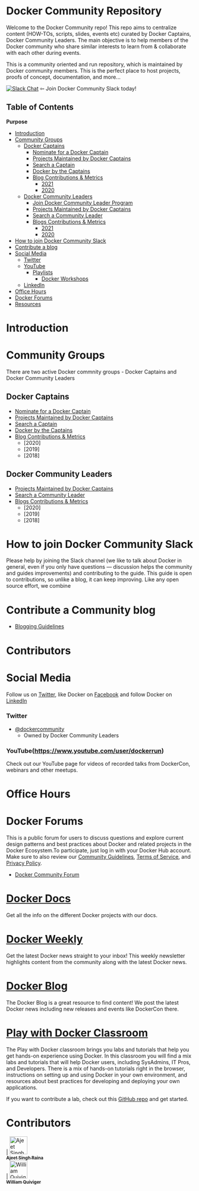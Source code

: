 # Docker Community Repository

Welcome to the Docker Community repo! This repo aims to centralize content (HOW-TOs, scripts, slides, events etc) curated by Docker Captains, Docker Community Leaders. The main objective is to help members of the Docker community who share similar interests to learn from & collaborate with each other during events. 

This is a community oriented and run repository, which is maintained by Docker community members. This is the perfect place to host projects, proofs of concept, documentation, and more...


[![Slack Chat](https://img.shields.io/badge/Chat-Slack-ff69b4.svg "Join us. You're welcome!")](http://dockr.ly/slack) ⇦ Join Docker Community Slack today!


Table of Contents
-----------------

**Purpose**

-	[Introduction](#introduction)
- [Community Groups](#community-groups)
   - [Docker Captains](#docker-captains)
     - [Nominate for a Docker Captain]()
     - [Projects Maintained by Docker Captains](https://github.com/docker-captains/about#projects-we-maintain)
     - [Search a Captain](https://www.docker.com/community/captains)
     - [Docker by the Captains](https://github.com/docker-captains/dockerbythecaptains)
     - [Blog Contributions & Metrics]()
         - [2021]()
         - [2020]()
   - [Docker Community Leaders](#docker-community-leaders)
     - [Join Docker Community Leader Program](#join-docker-community-leader-program)
     - [Projects Maintained by Docker Captains](https://github.com/docker-community-leaders/about#projects-we-maintain)
     - [Search a Community Leader](https://github.com/docker-community-leaders)
     - [Blogs Contributions & Metrics]()
         - [2021]()
         - [2020]()
- [How to join Docker Community Slack](#how-to-join-docker-community-slack)
- [Contribute a blog](#contribute-a-blog)
- [Social Media](#social-media)
   - [Twitter](#twitter)
   - [YouTube](#YouTube)
     - [Playlists](https://www.youtube.com/c/DockerIo/playlists)
       - [Docker Workshops](https://www.youtube.com/watch?v=GXAD8qfkuJk&list=PLkA60AVN3hh-JW2m06J6LfmEku5FCLOCJ)
   - [LinkedIn](#linkedin)
- [Office Hours](#office-hours)
- [Docker Forums]()
- [Resources](#resources)



# Introduction

# Community Groups

There are two active Docker commnity groups - Docker Captains and Docker Community Leaders

## Docker Captains

- [Nominate for a Docker Captain]()
- [Projects Maintained by Docker Captains](https://github.com/docker-captains/about#projects-we-maintain)
- [Search a Captain](https://www.docker.com/community/captains)
- [Docker by the Captains](https://github.com/docker-captains/dockerbythecaptains)
- [Blog Contributions & Metrics]()
  - [2020]
  - [2019]
  - [2018]


## Docker Community Leaders

- [Projects Maintained by Docker Captains](https://github.com/docker-community-leaders/about#projects-we-maintain)
- [Search a Community Leader](https://github.com/docker-community-leaders)
- [Blogs Contributions & Metrics]()
  - [2020]
  - [2019]
  - [2018]



# How to join Docker Community Slack

Please help by joining the Slack channel (we like to talk about Docker in general, even if you only have questions — discussion helps the community and guides improvements) and contributing to the guide. This guide is open to contributions, so unlike a blog, it can keep improving. Like any open source effort, we combine 

# Contribute a Community blog

- [Blogging Guidelines]()



# Contributors

<tbd>
  
# Social Media

Follow us on [Twitter](https://twitter.com/docker), like Docker on [Facebook](https://www.facebook.com/docker.run) and follow Docker on [LinkedIn](https://www.linkedin.com/company/docker)

### Twitter

- [@dockercommunity](http://twitter.com/dockercommunity) 
   - Owned by Docker Community Leaders
   
   
### YouTube(https://www.youtube.com/user/dockerrun)
Check out our YouTube page for videos of recorded talks from DockerCon, webinars and other meetups.


# Office Hours


# Docker Forums

This is a public forum for users to discuss questions and explore current design patterns and best practices about Docker and related projects in the Docker Ecosystem.To participate, just log in with your Docker Hub account. Make sure to also review our [Community Guidelines](https://forums.docker.com/guidelines), [Terms of Service](https://www.docker.com/legal/docker-terms-service), and [Privacy Policy](https://www.docker.com/docker-privacy-policy).

- [Docker Community Forum](https://forums.docker.com/)

# [Docker Docs](https://docs.docker.com/)
Get all the info on the different Docker projects with our docs.

# [Docker Weekly](https://www.docker.com/newsletter-subscription)
Get the latest Docker news straight to your inbox! This weekly newsletter highlights content from the community along with the latest Docker news.


# [Docker Blog](https://blog.docker.com/)
The Docker Blog is a great resource to find content! We post the latest Docker news including new releases and events like DockerCon there.


# [Play with Docker Classroom](http://training.play-with-docker.com/)

The Play with Docker classroom brings you labs and tutorials that help you get hands-on experience using Docker. In this classroom you will find a mix labs and tutorials that will help Docker users, including SysAdmins, IT Pros, and Developers. There is a mix of hands-on tutorials right in the browser, instructions on setting up and using Docker in your own environment, and resources about best practices for developing and deploying your own applications.

If you want to contribute a lab, check out this [GitHub repo](https://github.com/play-with-docker) and get started.

# Contributors

| [<img src="https://avatars1.githubusercontent.com/u/313480?s=400&v=4" width="48px;" alt="Ajeet Singh Raina"/><br /><sub><b> Ajeet Singh Raina</b></sub>](https://github.com/ajeetraina)<br /> | [<img src="https://avatars1.githubusercontent.com/u/70955865?s=400&u=8d70a62714c42a9c4c8038788c03a7ac7e809ed5&v=4" width="48px;" alt="William Quiviger"/><br /><sub><b> William Quiviger</b></sub>](https://github.com/williamquiviger)<br />









 
